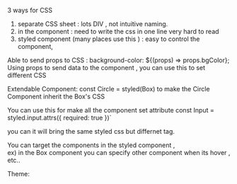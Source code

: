 3 ways for CSS 

1. separate CSS sheet   : lots DIV , not intuitive naming.
2. in the component     : need to write the css in one line very hard to read
3. styled component  (many places use this ) : easy to control the component, 

Able to send props to CSS : 
background-color: ${(props) => props.bgColor};
Using props to send data to the component ,
you can use this to set different CSS


Extendable Component:
const Circle = styled(Box) 
to make the Circle Component inherit the Box's CSS


You can use this for make all the component set attribute
const Input = styled.input.attrs({ required: true })`


you can <Btn as="p"> it will bring the same styled css but differnet tag. 


You can target the components in the styled component ,  
ex) in the Box component you can specify other component when its hover , etc..

Theme:
